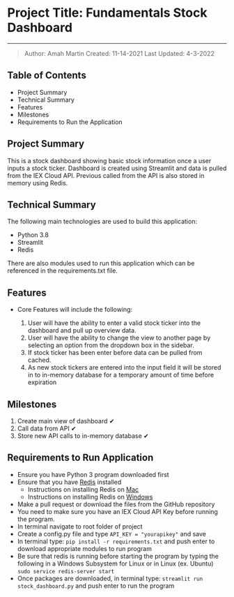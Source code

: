 # Project Title: Fundamentals Stock Dashboard

---

> Author: Amah Martin
> Created: 11-14-2021
> Last Updated:  4-3-2022

## Table of Contents

- Project Summary
- Technical Summary
- Features
- Milestones
- Requirements to Run the Application

## Project Summary

This is a stock dashboard showing basic stock information once a user inputs a stock ticker. Dashboard is created using Streamlit and data is pulled from the IEX Cloud API. Previous called from the API is also stored in memory using Redis.

## Technical Summary

The following main technologies are used to build this application:

- Python 3.8
- Streamlit
- Redis

There are also modules  used to run this application which can be referenced in the requirements.txt file.

## Features

- Core Features will include the following\:

  1. User will have the ability to enter a valid stock ticker into the dashboard and pull up overview data.
  2. User will have the ability to change the view to another page by selecting an option from the dropdown box in the sidebar.
  3. If stock ticker has been enter before data can be pulled from cached.
  4. As new stock tickers are entered into the input field it will be stored in to in-memory database for a temporary amount of time before expiration

## Milestones

1. Create main view of dashboard ✔
2. Call data from API ✔
3. Store new API calls to in-memory database ✔

## Requirements to Run Application

- Ensure you have Python 3 program downloaded first
- Ensure that you have [Redis](https://redis.io/) installed
  - Instructions on installing Redis on [Mac](https://phoenixnap.com/kb/install-redis-on-mac)
  - Instructions on installing Redis on [Windows](https://redis.com/ebook/appendix-a/a-3-installing-on-windows/a-3-2-installing-redis-on-window/)
- Make a pull request or download the files from the GitHub repository
- You need to make sure you have an IEX Cloud API Key before running the program.
- In terminal navigate to root folder of project
- Create a config.py file and type `API_KEY = "yourapikey"` and save
- In terminal type: `pip install -r requirements.txt` and push enter to download appropriate modules to run program
- Be sure that redis is running before starting the program by typing the following in a Windows Subsystem for Linux or in Linux (ex. Ubuntu) `sudo service redis-server start`
- Once packages are downloaded, in terminal type: `streamlit run stock_dashboard.py` and push enter to run the program
